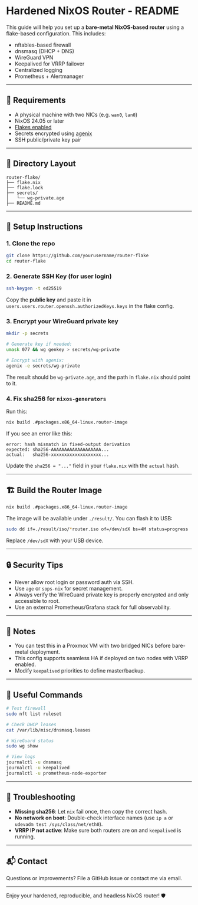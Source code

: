 # Hardened NixOS Router - README

This guide will help you set up a **bare-metal NixOS-based router** using a flake-based configuration. This includes:

* nftables-based firewall
* dnsmasq (DHCP + DNS)
* WireGuard VPN
* Keepalived for VRRP failover
* Centralized logging
* Prometheus + Alertmanager

---

## 🧰 Requirements

* A physical machine with two NICs (e.g. `wan0`, `lan0`)
* NixOS 24.05 or later
* [Flakes enabled](https://nixos.wiki/wiki/Flakes)
* Secrets encrypted using [agenix](https://github.com/ryantm/agenix)
* SSH public/private key pair

---

## 📁 Directory Layout

```
router-flake/
├── flake.nix
├── flake.lock
├── secrets/
│   └── wg-private.age
├── README.md
```

---

## 🚀 Setup Instructions

### 1. Clone the repo

```bash
git clone https://github.com/yourusername/router-flake
cd router-flake
```

### 2. Generate SSH Key (for user login)

```bash
ssh-keygen -t ed25519
```

Copy the **public key** and paste it in `users.users.router.openssh.authorizedKeys.keys` in the flake config.

### 3. Encrypt your WireGuard private key

```bash
mkdir -p secrets

# Generate key if needed:
umask 077 && wg genkey > secrets/wg-private

# Encrypt with agenix:
agenix -e secrets/wg-private
```

The result should be `wg-private.age`, and the path in `flake.nix` should point to it.

### 4. Fix sha256 for `nixos-generators`

Run this:

```bash
nix build .#packages.x86_64-linux.router-image
```

If you see an error like this:

```
error: hash mismatch in fixed-output derivation
expected: sha256-AAAAAAAAAAAAAAAAAAA...
actual:   sha256-xxxxxxxxxxxxxxxxxxx...
```

Update the `sha256 = "..."` field in your `flake.nix` with the `actual` hash.

---

## 🏗️ Build the Router Image

```bash
nix build .#packages.x86_64-linux.router-image
```

The image will be available under `./result/`. You can flash it to USB:

```bash
sudo dd if=./result/iso/*router.iso of=/dev/sdX bs=4M status=progress
```

Replace `/dev/sdX` with your USB device.

---

## 🔒 Security Tips

* Never allow root login or password auth via SSH.
* Use `age` or `sops-nix` for secret management.
* Always verify the WireGuard private key is properly encrypted and only accessible to root.
* Use an external Prometheus/Grafana stack for full observability.

---

## 🧠 Notes

* You can test this in a Proxmox VM with two bridged NICs before bare-metal deployment.
* This config supports seamless HA if deployed on two nodes with VRRP enabled.
* Modify `keepalived` priorities to define master/backup.

---

## 🔧 Useful Commands

```bash
# Test firewall
sudo nft list ruleset

# Check DHCP leases
cat /var/lib/misc/dnsmasq.leases

# WireGuard status
sudo wg show

# View logs
journalctl -u dnsmasq
journalctl -u keepalived
journalctl -u prometheus-node-exporter
```

---

## 🧪 Troubleshooting

* **Missing sha256**: Let `nix` fail once, then copy the correct hash.
* **No network on boot**: Double-check interface names (use `ip a` or `udevadm test /sys/class/net/eth0`).
* **VRRP IP not active**: Make sure both routers are on and `keepalived` is running.

---

## 📬 Contact

Questions or improvements? File a GitHub issue or contact me via email.

---

Enjoy your hardened, reproducible, and headless NixOS router! 🛡️
